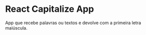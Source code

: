 # React Capitalize App

App que recebe palavras ou textos e devolve com a primeira letra maiúscula.
